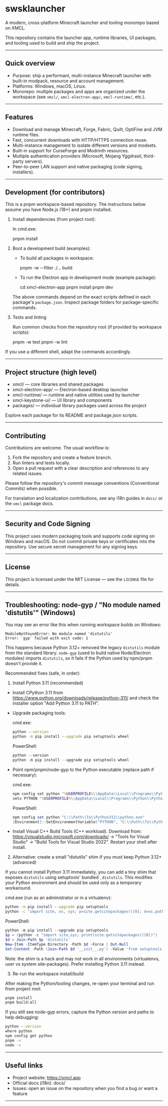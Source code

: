 # swsklauncher

A modern, cross-platform Minecraft launcher and tooling monorepo based on XMCL.

This repository contains the launcher app, runtime libraries, UI packages, and tooling used to build and ship the project.

---

## Quick overview

- Purpose: ship a performant, multi-instance Minecraft launcher with built-in modpack, resource and account management.
- Platforms: Windows, macOS, Linux.
- Monorepo: multiple packages and apps are organized under the workspace (see `xmcl/`, `xmcl-electron-app/`, `xmcl-runtime/`, etc.).

---

## Features

- Download and manage Minecraft, Forge, Fabric, Quilt, OptiFine and JVM runtime files.
- Fast, concurrent downloads with HTTP/HTTPS connection reuse.
- Multi-instance management to isolate different versions and modsets.
- Built-in support for CurseForge and Modrinth resources.
- Multiple authentication providers (Microsoft, Mojang Yggdrasil, third-party servers).
- Peer-to-peer LAN support and native packaging (code signing, installers).

---

## Development (for contributors)

This is a pnpm workspace-based repository. The instructions below assume you have Node.js (18+) and pnpm installed.

1. Install dependencies (from project root):

   In cmd.exe:

   pnpm install

2. Boot a development build (examples):

   - To build all packages in workspace:

     pnpm -w --filter ./... build

   - To run the Electron app in development mode (example package):

     cd xmcl-electron-app
     pnpm install
     pnpm dev

   The above commands depend on the exact scripts defined in each package's `package.json`. Inspect package folders for package-specific commands.

3. Tests and linting

   Run common checks from the repository root (if provided by workspace scripts):

   pnpm -w test
   pnpm -w lint

If you use a different shell, adapt the commands accordingly.

---

## Project structure (high level)

- xmcl/ — core libraries and shared packages
- xmcl-electron-app/ — Electron-based desktop launcher
- xmcl-runtime/ — runtime and native utilities used by launcher
- xmcl-keystone-ui/ — UI library and components
- packages/ — individual library packages used across the project

Explore each package for its README and package.json scripts.

---

## Contributing

Contributions are welcome. The usual workflow is:

1. Fork the repository and create a feature branch.
2. Run linters and tests locally.
3. Open a pull request with a clear description and references to any related issues.

Please follow the repository's commit message conventions (Conventional Commits) when possible.

For translation and localization contributions, see any i18n guides in `docs/` or the `xmcl` package docs.

---

## Security and Code Signing

This project uses modern packaging tools and supports code signing on Windows and macOS. Do not commit private keys or certificates into the repository. Use secure secret management for any signing keys.

---

## License

This project is licensed under the MIT License — see the `LICENSE` file for details.

---

## Troubleshooting: node-gyp / "No module named 'distutils'" (Windows)

You may see an error like this when running workspace builds on Windows:

    ModuleNotFoundError: No module named 'distutils'
    Error: `gyp` failed with exit code: 1

This happens because Python 3.12+ removed the legacy `distutils` module from the standard library. `node-gyp` (used to build native Node/Electron modules) imports `distutils`, so it fails if the Python used by npm/pnpm doesn't provide it.

Recommended fixes (safe, in order):

1) Install Python 3.11 (recommended)

- Install CPython 3.11 from https://www.python.org/downloads/release/python-311/ and check the installer option "Add Python 3.11 to PATH".
- Upgrade packaging tools:

  cmd.exe:

  ```cmd
  python --version
  python -m pip install --upgrade pip setuptools wheel
  ```

  PowerShell:

  ```powershell
  python --version
  python -m pip install --upgrade pip setuptools wheel
  ```

- Point npm/pnpm/node-gyp to the Python executable (replace path if necessary):

  cmd.exe:

  ```cmd
  npm config set python "%USERPROFILE%\\AppData\\Local\\Programs\\Python\\Python311\\python.exe"
  setx PYTHON "%USERPROFILE%\\AppData\\Local\\Programs\\Python\\Python311\\python.exe"
  ```

  PowerShell:

  ```powershell
  npm config set python "C:\\Path\\To\\Python311\\python.exe"
  [Environment]::SetEnvironmentVariable("PYTHON", "C:\\Path\\To\\Python311\\python.exe", "User")
  ```

- Install Visual C++ Build Tools (C++ workload). Download from: https://visualstudio.microsoft.com/downloads/ → "Tools for Visual Studio" → "Build Tools for Visual Studio 2022". Restart your shell after install.

2) Alternative: create a small "distutils" shim if you must keep Python 3.12+ (advanced)

If you cannot install Python 3.11 immediately, you can add a tiny shim that exposes `distutils` using setuptools' bundled `_distutils`. This modifies your Python environment and should be used only as a temporary workaround.

  cmd.exe (run as an administrator or in a virtualenv):

  ```cmd
  python -m pip install --upgrade pip setuptools
  python -c "import site, os, sys; p=site.getsitepackages()[0]; d=os.path.join(p,'distutils'); os.makedirs(d,exist_ok=True); open(os.path.join(d,'__init__.py'),'w').write('from setuptools._distutils import *')"
  ```

  PowerShell:

  ```powershell
  python -m pip install --upgrade pip setuptools
  $p = (python -c "import site,sys; print(site.getsitepackages()[0])")
  $d = Join-Path $p 'distutils'
  New-Item -ItemType Directory -Path $d -Force | Out-Null
  Set-Content -Path (Join-Path $d '__init__.py') -Value 'from setuptools._distutils import *'
  ```

Note: the shim is a hack and may not work in all environments (virtualenvs, user vs system site-packages). Prefer installing Python 3.11 instead.

3) Re-run the workspace install/build

After making the Python/tooling changes, re-open your terminal and run from project root:

```cmd
pnpm install
pnpm build:all
```

If you still see node-gyp errors, capture the Python version and paths to help debugging:

```cmd
python --version
where python
npm config get python
pnpm -v
node -v
```

---

## Useful links

- Project website: https://xmcl.app
- Official docs (i18n): docs/
- Issues: open an issue on the repository when you find a bug or want a feature

---
